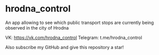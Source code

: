 # hrodna_control

An app allowing to see which public transport stops are currently being observed in the city of Hrodna

VK: https://vk.com/hrodna_control
Telegram: t.me/hrodna_control

Also subscribe my GitHub and give this repository a star!